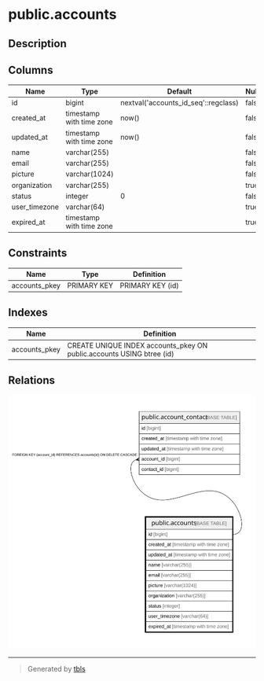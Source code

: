 # public.accounts

## Description

## Columns

| Name | Type | Default | Nullable | Children | Parents | Comment |
| ---- | ---- | ------- | -------- | -------- | ------- | ------- |
| id | bigint | nextval('accounts_id_seq'::regclass) | false | [public.account_contact](public.account_contact.md) |  |  |
| created_at | timestamp with time zone | now() | false |  |  |  |
| updated_at | timestamp with time zone | now() | false |  |  |  |
| name | varchar(255) |  | false |  |  |  |
| email | varchar(255) |  | false |  |  |  |
| picture | varchar(1024) |  | false |  |  |  |
| organization | varchar(255) |  | true |  |  |  |
| status | integer | 0 | false |  |  |  |
| user_timezone | varchar(64) |  | true |  |  |  |
| expired_at | timestamp with time zone |  | true |  |  |  |

## Constraints

| Name | Type | Definition |
| ---- | ---- | ---------- |
| accounts_pkey | PRIMARY KEY | PRIMARY KEY (id) |

## Indexes

| Name | Definition |
| ---- | ---------- |
| accounts_pkey | CREATE UNIQUE INDEX accounts_pkey ON public.accounts USING btree (id) |

## Relations

![er](public.accounts.svg)

---

> Generated by [tbls](https://github.com/k1LoW/tbls)
